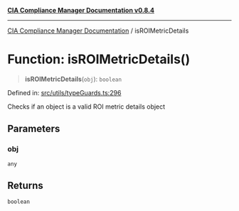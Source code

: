 [**CIA Compliance Manager Documentation v0.8.4**](../README.md)

***

[CIA Compliance Manager Documentation](../globals.md) / isROIMetricDetails

# Function: isROIMetricDetails()

> **isROIMetricDetails**(`obj`): `boolean`

Defined in: [src/utils/typeGuards.ts:296](https://github.com/Hack23/cia-compliance-manager/blob/a6d8d6a2cab2160940b9a047208c12088d7e02cf/src/utils/typeGuards.ts#L296)

Checks if an object is a valid ROI metric details object

## Parameters

### obj

`any`

## Returns

`boolean`
